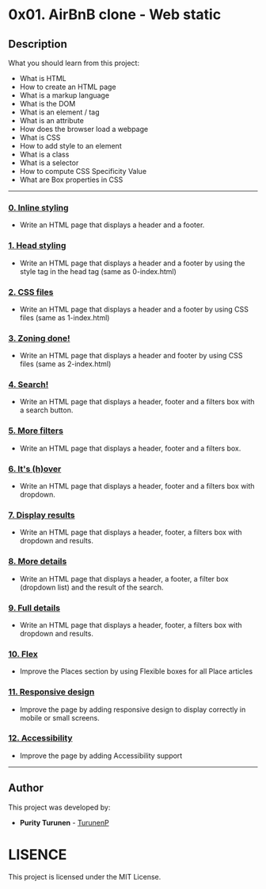 # 0x01. AirBnB clone - Web static

## Description
What you should learn from this project:

* What is HTML
* How to create an HTML page
* What is a markup language
* What is the DOM
* What is an element / tag
* What is an attribute
* How does the browser load a webpage
* What is CSS
* How to add style to an element
* What is a class
* What is a selector
* How to compute CSS Specificity Value
* What are Box properties in CSS

---

### [0. Inline styling](./0-index.html)
* Write an HTML page that displays a header and a footer.

### [1. Head styling](./1-index.html)
* Write an HTML page that displays a header and a footer by using the style tag in the head tag (same as 0-index.html)

### [2. CSS files](./2-index.html)
* Write an HTML page that displays a header and a footer by using CSS files (same as 1-index.html)

### [3. Zoning done!](./3-index.html)
* Write an HTML page that displays a header and footer by using CSS files (same as 2-index.html)


### [4. Search!](./4-index.html)
* Write an HTML page that displays a header, footer and a filters box with a search button.

### [5. More filters](./5-index.html)
* Write an HTML page that displays a header, footer and a filters box.

### [6. It's (h)over](./6-index.html)
* Write an HTML page that displays a header, footer and a filters box with dropdown.

### [7. Display results](./7-index.html)
* Write an HTML page that displays a header, footer, a filters box with dropdown and results.

### [8. More details](./8-index.html)
* Write an HTML page that displays a header, a footer, a filter box (dropdown list) and the result of the search.

### [9. Full details](./100-index.html)
* Write an HTML page that displays a header, footer, a filters box with dropdown and results.

### [10. Flex](./101-index.html)
* Improve the Places section by using Flexible boxes for all Place articles

### [11. Responsive design](./102-index.html)
* Improve the page by adding responsive design to display correctly in mobile or small screens.

### [12. Accessibility](./103-index.html)
* Improve the page by adding Accessibility support

---

## Author

 This project was developed by:
* **Purity Turunen** - [TurunenP]( https://github.com/TurunenP)

# LISENCE
This project is licensed under the MIT License.
